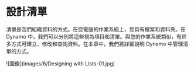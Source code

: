 

# 設計清單

清單是我們組織資料的方式。在您電腦的作業系統上，您具有檔案和資料夾。在 Dynamo 中，我們可以分別將這些視為項目和清單。與您的作業系統類似，有許多方式可建立、修改和查詢資料。在本章中，我們將詳細說明 Dynamo 中管理清單的方式。

![圖像](images/6/Designing with Lists-01.jpg)

